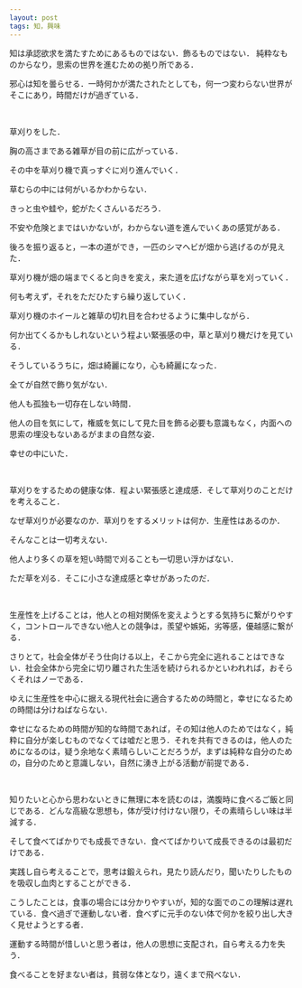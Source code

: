 ```yaml
---
layout: post
tags: 知，興味
---
```


知は承認欲求を満たすためにあるものではない．飾るものではない．
純粋なものからなり，思索の世界を進むための拠り所である．

邪心は知を曇らせる．一時何かが満たされたとしても，何一つ変わらない世界がそこにあり，時間だけが過ぎている．

<br>

草刈りをした．

胸の高さまである雑草が目の前に広がっている．

その中を草刈り機で真っすぐに刈り進んでいく．

草むらの中には何がいるかわからない．

きっと虫や蛙や，蛇がたくさんいるだろう．

不安や危険とまではいかないが，わからない道を進んでいくあの感覚がある．

後ろを振り返ると，一本の道ができ，一匹のシマヘビが畑から逃げるのが見えた．

草刈り機が畑の端までくると向きを変え，来た道を広げながら草を刈っていく．

何も考えず，それをただひたすら繰り返していく．

草刈り機のホイールと雑草の切れ目を合わせるように集中しながら．

何か出てくるかもしれないという程よい緊張感の中，草と草刈り機だけを見ている．

そうしているうちに，畑は綺麗になり，心も綺麗になった．

全てが自然で飾り気がない．

他人も孤独も一切存在しない時間．

他人の目を気にして，権威を気にして見た目を飾る必要も意識もなく，内面への思索の埋没もないあるがままの自然な姿．

幸せの中にいた．

<br>

草刈りをするための健康な体．程よい緊張感と達成感．そして草刈りのことだけを考えること．

なぜ草刈りが必要なのか．草刈りをするメリットは何か．生産性はあるのか．

そんなことは一切考えない．

他人より多くの草を短い時間で刈ることも一切思い浮かばない．

ただ草を刈る．そこに小さな達成感と幸せがあったのだ．

<br>

生産性を上げることは，他人との相対関係を変えようとする気持ちに繋がりやすく，コントロールできない他人との競争は，羨望や嫉妬，劣等感，優越感に繋がる．

さりとて，社会全体がそう仕向ける以上，そこから完全に逃れることはできない．社会全体から完全に切り離された生活を続けられるかといわれれば，おそらくそれはノーである．

ゆえに生産性を中心に据える現代社会に適合するための時間と，幸せになるための時間は分けねばならない．

幸せになるための時間が知的な時間であれば，その知は他人のためではなく，純粋に自分が楽しむものでなくては嘘だと思う．それを共有できるのは，他人のためになるのは，疑う余地なく素晴らしいことだろうが，まずは純粋な自分のための，自分のためと意識しない，自然に湧き上がる活動が前提である．

<br>

知りたいと心から思わないときに無理に本を読むのは，満腹時に食べるご飯と同じである．どんな高級な思想も，体が受け付けない限り，その素晴らしい味は半減する．

そして食べてばかりでも成長できない．食べてばかりいて成長できるのは最初だけである．

実践し自ら考えることで，思考は鍛えられ，見たり読んだり，聞いたりしたものを吸収し血肉とすることができる．

こうしたことは，食事の場合には分かりやすいが，知的な面でのこの理解は遅れている．食べ過ぎで運動しない者．食べずに元手のない体で何かを絞り出し大きく見せようとする者．

運動する時間が惜しいと思う者は，他人の思想に支配され，自ら考える力を失う．

食べることを好まない者は，貧弱な体となり，遠くまで飛べない．